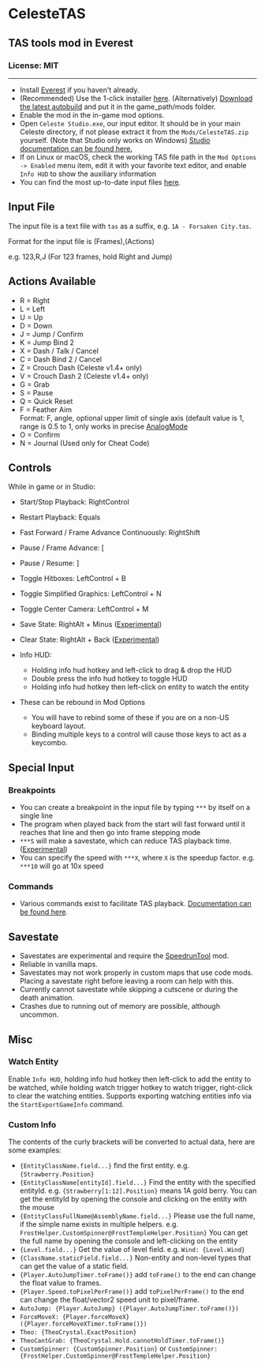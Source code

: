 # CelesteTAS

## TAS tools mod in Everest

### License: MIT

----

- Install [Everest](https://everestapi.github.io/) if you haven't already.
- (Recommended) Use the 1-click installer [here](https://gamebanana.com/tools/6715). (Alternatively) [Download the latest autobuild](https://0x0ade.ga/twoclick/?nightly.link/EverestAPI/CelesteTAS-EverestInterop/workflows/NetFramework.Legacy.CI/master/CelesteTAS.zip)
  and put it in the game_path/mods folder.
- Enable the mod in the in-game mod options.
- Open `Celeste Studio.exe`, our input editor. It should be in your main Celeste directory, if not please extract it from the `Mods/CelesteTAS.zip` yourself. (Note that Studio only works on Windows) [Studio documentation can be found here.](https://github.com/EverestAPI/CelesteTAS-EverestInterop/blob/master/Docs/Studio.md)
- If on Linux or macOS, check the working TAS file path in the `Mod Options -> Enabled` menu item, edit it with your favorite text editor, and enable `Info HUD` to show the auxiliary information
- You can find the most up-to-date input files [here](https://github.com/EuniverseCat/CelesteTAS).

## Input File

The input file is a text file with `tas` as a suffix, e.g. `1A - Forsaken City.tas`.

Format for the input file is (Frames),(Actions)

e.g. 123,R,J (For 123 frames, hold Right and Jump)

## Actions Available

- R = Right
- L = Left
- U = Up
- D = Down
- J = Jump / Confirm
- K = Jump Bind 2
- X = Dash / Talk / Cancel
- C = Dash Bind 2 / Cancel
- Z = Crouch Dash (Celeste v1.4+ only)
- V = Crouch Dash 2 (Celeste v1.4+ only)
- G = Grab
- S = Pause
- Q = Quick Reset
- F = Feather Aim
<br>Format: F, angle, optional upper limit of single axis (default value is 1, range is 0.5 to 1, only works in precise [AnalogMode](Docs/Commands.md#analoguemode)
- O = Confirm
- N = Journal (Used only for Cheat Code)

## Controls

While in game or in Studio:

- Start/Stop Playback: RightControl
- Restart Playback: Equals
- Fast Forward / Frame Advance Continuously: RightShift
- Pause / Frame Advance: [
- Pause / Resume: ]
- Toggle Hitboxes: LeftControl + B
- Toggle Simplified Graphics: LeftControl + N
- Toggle Center Camera: LeftControl + M
- Save State: RightAlt + Minus ([Experimental](#savestate))
- Clear State: RightAlt + Back ([Experimental](#savestate))
- Info HUD:
    - Holding info hud hotkey and left-click to drag & drop the HUD
    - Double press the info hud hotkey to toggle HUD
    - Holding info hud hotkey then left-click on entity to watch the entity

- These can be rebound in Mod Options
    - You will have to rebind some of these if you are on a non-US keyboard layout.
    - Binding multiple keys to a control will cause those keys to act as a keycombo.

## Special Input

### Breakpoints

- You can create a breakpoint in the input file by typing `***` by itself on a single line
- The program when played back from the start will fast forward until it reaches that line and then go into frame stepping mode
- `***S` will make a savestate, which can reduce TAS playback time. ([Experimental](#savestate))
- You can specify the speed with `***X`, where `X` is the speedup factor. e.g. `***10` will go at 10x speed

### Commands

- Various commands exist to facilitate TAS
  playback. [Documentation can be found here](https://github.com/EverestAPI/CelesteTAS-EverestInterop/blob/master/Docs/Commands.md).

## Savestate

- Savestates are experimental and require the [SpeedrunTool](https://gamebanana.com/tools/6597) mod.
- Reliable in vanilla maps.
- Savestates may not work properly in custom maps that use code mods. Placing a savestate right before leaving a room can help with this.
- Currently cannot savestate while skipping a cutscene or during the death animation.
- Crashes due to running out of memory are possible, although uncommon.

## Misc

### Watch Entity

Enable `Info HUD`, holding info hud hotkey then left-click to add the entity to be watched, while holding watch trigger hotkey to watch trigger, right-click to clear the watching entities. Supports exporting watching entities info via
the `StartExportGameInfo` command.

### Custom Info

The contents of the curly brackets will be converted to actual data, here are some examples:

- `{EntityClassName.field...}` find the first entity. e.g. `{Strawberry.Position}`
- `{EntityClassName[entityId].field...}` Find the entity with the specified entityId. e.g. `{Strawberry[1:12].Position}` means 1A gold berry. You can get the entityId by opening the console and clicking on the entity with the mouse
- `{EntityClassFullName@AssemblyName.field...}` Please use the full name, if the simple name exists in multiple helpers. e.g. `FrostHelper.CustomSpinner@FrostTempleHelper.Position}` You can get the full name by opening the console and left-clicking on the entity
- `{Level.field...}` Get the value of level field. e.g. `Wind: {Level.Wind}`
- `{ClassName.staticField.field...}` Non-entity and non-level types that can get the value of a static field.
- `{Player.AutoJumpTimer.toFrame()}` add `toFrame()` to the end can change the float value to frames.
- `{Player.Speed.toPixelPerFrame()}` add `toPixelPerFrame()` to the end can change the float/vector2 speed unit to pixel/frame.
- `AutoJump: {Player.AutoJump} ({Player.AutoJumpTimer.toFrame()})`
- `ForceMoveX: {Player.forceMoveX} ({Player.forceMoveXTimer.toFrame()})`
- `Theo: {TheoCrystal.ExactPosition}`
- `TheoCantGrab: {TheoCrystal.Hold.cannotHoldTimer.toFrame()}`
- `CustomSpinner: {CustomSpinner.Position}` or `CustomSpinner: {FrostHelper.CustomSpinner@FrostTempleHelper.Position}`